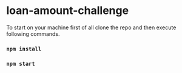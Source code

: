 # loan-amount-challenge

To start on your machine first of all clone the repo and then execute following commands.

### `npm install`

### `npm start`
